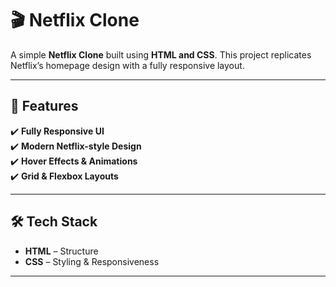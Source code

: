 # 🎬 Netflix Clone  

A simple **Netflix Clone** built using **HTML and CSS**. This project replicates Netflix’s homepage design with a fully responsive layout.  


---

## 🚀 Features  
✔️ **Fully Responsive UI**  
✔️ **Modern Netflix-style Design**  
✔️ **Hover Effects & Animations**  
✔️ **Grid & Flexbox Layouts**  

---

## 🛠️ Tech Stack  
- **HTML** – Structure  
- **CSS** – Styling & Responsiveness  

---

